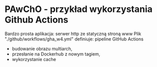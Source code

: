 # PAwChO - przykład wykorzystania Github Actions 

Bardzo prosta aplikacja: serwer http ze statyczną stroną www 
Plik "./github/workflows/gha_w4.yml" definiuje:
pipeline GitHub Actions 
- budowanie obrazu multiarch, 
- przesłanie na Dockerhub z nowym tagiem, 
- wykorzystanie cache
